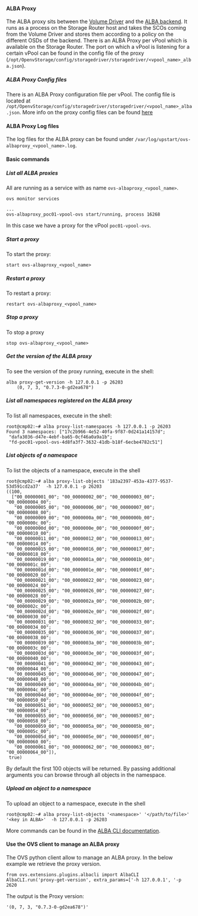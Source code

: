 #### ALBA Proxy
The ALBA proxy sits between the [Volume Driver](../VolumeDriver/README.md) and the [ALBA backend](README.md). It runs as a process on the Storage Router host and takes the SCOs coming from the Volume Driver and stores them according to a policy on the different OSDs of the backend.
There is an ALBA Proxy per vPool which is available on the Storage Router. The port on which a vPool is listening for a certain vPool can be found in the config file of the proxy (`/opt/OpenvStorage/config/storagedriver/storagedriver/<vpool_name>_alba.json`).


##### ALBA Proxy Config files
There is an ALBA Proxy configuration file per vPool. The config file is located at `/opt/OpenvStorage/config/storagedriver/storagedriver/<vpool_name>_alba.json`. More info on the proxy config files can be found [here](../../Administration/Configs/albaproxy.md)

#### ALBA Proxy Log files
The log files for the ALBA proxy can be found under `/var/log/upstart/ovs-albaproxy_<vpool_name>.log`.

#### Basic commands
##### List all ALBA proxies
All are running as a service with as name `ovs-albaproxy_<vpool_name>`.

```
ovs monitor services

...
ovs-albaproxy_poc01-vpool-ovs start/running, process 16268

```
In this case we have a proxy for the vPool `poc01-vpool-ovs`.


##### Start a proxy
To start the proxy:

```
start ovs-albaproxy_<vpool_name>
```

##### Restart a proxy
To restart a proxy:

```
restart ovs-albaproxy_<vpool_name>
```

##### Stop a proxy
To stop a proxy
```
stop ovs-albaproxy_<vpool_name>
```

##### Get the version of the ALBA proxy
To see the version of the proxy running, execute in the shell:
```
alba proxy-get-version -h 127.0.0.1 -p 26203
    (0, 7, 3, "0.7.3-0-gd2ea678")
```

##### List all namespaces registered on the ALBA proxy
To list all namespaces, execute in the shell:
```
root@cmp02:~# alba proxy-list-namespaces -h 127.0.0.1 -p 26203
Found 3 namespaces: ["17c2b966-4e52-40fa-9f87-0d241a14157d";
 "dafa3036-d47e-4ebf-ba65-0cf46a0a9a1b";
 "fd-poc01-vpool-ovs-4d8fa3f7-3632-41db-b18f-6ecbe4782c51"]
```

##### List objects of a namespace
To list the objects of a namespace, execute in the shell
```
root@cmp02:~# alba proxy-list-objects '183a2397-453a-4377-9537-53d591cd2a37'  -h 127.0.0.1 -p 26203
((100,
  ["00_00000001_00"; "00_00000002_00"; "00_00000003_00"; "00_00000004_00";
   "00_00000005_00"; "00_00000006_00"; "00_00000007_00"; "00_00000008_00";
   "00_00000009_00"; "00_0000000a_00"; "00_0000000b_00"; "00_0000000c_00";
   "00_0000000d_00"; "00_0000000e_00"; "00_0000000f_00"; "00_00000010_00";
   "00_00000011_00"; "00_00000012_00"; "00_00000013_00"; "00_00000014_00";
   "00_00000015_00"; "00_00000016_00"; "00_00000017_00"; "00_00000018_00";
   "00_00000019_00"; "00_0000001a_00"; "00_0000001b_00"; "00_0000001c_00";
   "00_0000001d_00"; "00_0000001e_00"; "00_0000001f_00"; "00_00000020_00";
   "00_00000021_00"; "00_00000022_00"; "00_00000023_00"; "00_00000024_00";
   "00_00000025_00"; "00_00000026_00"; "00_00000027_00"; "00_00000028_00";
   "00_00000029_00"; "00_0000002a_00"; "00_0000002b_00"; "00_0000002c_00";
   "00_0000002d_00"; "00_0000002e_00"; "00_0000002f_00"; "00_00000030_00";
   "00_00000031_00"; "00_00000032_00"; "00_00000033_00"; "00_00000034_00";
   "00_00000035_00"; "00_00000036_00"; "00_00000037_00"; "00_00000038_00";
   "00_00000039_00"; "00_0000003a_00"; "00_0000003b_00"; "00_0000003c_00";
   "00_0000003d_00"; "00_0000003e_00"; "00_0000003f_00"; "00_00000040_00";
   "00_00000041_00"; "00_00000042_00"; "00_00000043_00"; "00_00000044_00";
   "00_00000045_00"; "00_00000046_00"; "00_00000047_00"; "00_00000048_00";
   "00_00000049_00"; "00_0000004a_00"; "00_0000004b_00"; "00_0000004c_00";
   "00_0000004d_00"; "00_0000004e_00"; "00_0000004f_00"; "00_00000050_00";
   "00_00000051_00"; "00_00000052_00"; "00_00000053_00"; "00_00000054_00";
   "00_00000055_00"; "00_00000056_00"; "00_00000057_00"; "00_00000058_00";
   "00_00000059_00"; "00_0000005a_00"; "00_0000005b_00"; "00_0000005c_00";
   "00_0000005d_00"; "00_0000005e_00"; "00_0000005f_00"; "00_00000060_00";
   "00_00000061_00"; "00_00000062_00"; "00_00000063_00"; "00_00000064_00"]),
 true)
```

By default the first 100 objects will be returned. By passing additional arguments you can browse through all objects in the namespace.

##### Upload an object to a namespace
To upload an object to a namespace, execute in the shell
```
root@cmp02:~# alba proxy-list-objects '<namespace>' '</path/to/file>' '<key in ALBA>'  -h 127.0.0.1 -p 26203
```

More commands can be found in the [ALBA CLI documentation](../../Administration/usingthecli/alba.md).

#### Use the OVS client to manage an ALBA proxy
The OVS python client allow to manage an ALBA proxy. In the below example we retrieve the proxy version.
```
from ovs.extensions.plugins.albacli import AlbaCLI
AlbaCLI.run('proxy-get-version', extra_params=['-h 127.0.0.1', '-p 2620
```
The output is the Proxy version:
```
'(0, 7, 3, "0.7.3-0-gd2ea678")'
```